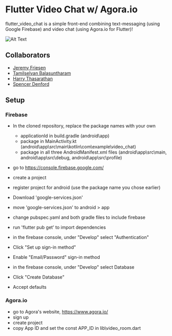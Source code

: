 # Flutter Video Chat w/ Agora.io

flutter_video_chat is a simple front-end combining text-messaging (using Google Firebase) and video chat (using Agora.io for Flutter)!

![Alt Text](https://media.giphy.com/media/kHCkBvBVbuOhfOQgwL/giphy.gif)

## Collaborators

- [Jeremy Friesen](https://github.com/jeremydavidfriesen)
- [Tamilselvan Balasuntharam](https://github.com/MegaTlash)
- [Harry Thasarathan](https://github.com/Harry-Thasarathan)
- [Spencer Denford](https://github.com/spencerdenford)

## Setup

### Firebase
- In the cloned repository, replace the package names with your own
	- applicationId in build.gradle (android\app)
	- package in MainActivity.kt (android\app\src\main\kotlin\com\example\video_chat)
	- package in all three AndroidManifest.xml files (android\app\src\main, android\app\src\debug, android\app\src\profile)
  
- go to https://console.firebase.google.com/
- create a project
- register project for android (use the package name you chose earlier)
- Download 'google-services.json'
- move 'google-services.json' to android > app
- change pubspec.yaml and both gradle files to include firebase
- run 'flutter pub get' to import dependencies

- in the firebase console, under "Develop" select "Authentication"
- Click "Set up sign-in method"
- Enable "Email/Password" sign-in method

- in the firebase console, under "Develop" select Database
- Click "Create Database"
- Accept defaults

### Agora.io

- go to Agora's website, https://www.agora.io/
- sign up
- create project
- copy App ID and set the const APP_ID in lib\video_room.dart 
